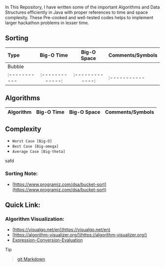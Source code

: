 In This Repository, I have written some of the important Algorithms and Data Structures efficiently in Java with proper references to time and space complexity. These Pre-cooked and well-tested codes helps to implement larger hackathon problems in lesser time.

## Sorting

| Type        | Big-O Time |  Big-O Space           | Comments/Symbols  |
 :----------- |:-------------:|:-------------:| :----------- |
| Bubble | 
:----------- |:-------------:|:-------------:| :----------- |
## Algorithms

| Algorithm        | Big-O Time |  Big-O Space           | Comments/Symbols  |
 :----------- |:-------------:|:-------------:| :----------- |

## Complexity
* `Worst Case [Big-O]`
* `Best Case [Big-omega]`
* `Average Case [Big-theta]`

 safd

### Sorting Note: 
* [https://www.programiz.com/dsa/bucket-sort](https://www.programiz.com/dsa/bucket-sort) 


## Quick Link:
### Algorithm Visualization:  
* [https://visualgo.net/en](https://visualgo.net/en)
* [https://algorithm-visualizer.org/](https://algorithm-visualizer.org/)
* [Expression-Conversion-Evaluation](https://raj457036.github.io/Simple-Tools/prefixAndPostfixEvaluator.html)

> [!TIP]

> [git Markdown](https://docs.github.com/en/get-started/writing-on-github/getting-started-with-writing-and-formatting-on-github/basic-writing-and-formatting-syntax)